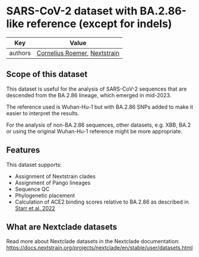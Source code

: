 # SARS-CoV-2 dataset with BA.2.86-like reference (except for indels)

| Key     | Value                                                                          |
| ------- | ------------------------------------------------------------------------------ |
| authors | [Cornelius Roemer](https://neherlab.org), [Nextstrain](https://nextstrain.org) |

## Scope of this dataset

This dataset is useful for the analysis of SARS-CoV-2 sequences that are descended from the BA.2.86 lineage, which emerged in mid-2023.

The reference used is Wuhan-Hu-1 but with BA.2.86 SNPs added to make it easier to interpret the results.

For the analysis of non-BA.2.86 sequences, other datasets, e.g. XBB, BA.2 or using the original Wuhan-Hu-1 reference might be more appropriate.

## Features

This dataset supports:

- Assignment of Nextstrain clades
- Assignment of Pango lineages
- Sequence QC
- Phylogenetic placement
- Calculation of ACE2 binding scores relative to BA.2.86 as described in [Starr et al. 2022](https://doi.org/10.1371/journal.ppat.1010951)

## What are Nextclade datasets

Read more about Nextclade datasets in the Nextclade documentation: https://docs.nextstrain.org/projects/nextclade/en/stable/user/datasets.html

